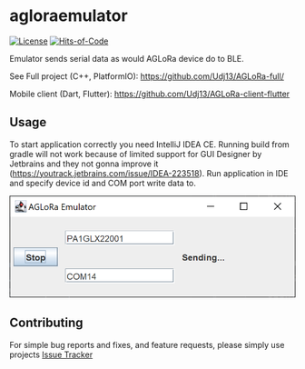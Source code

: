 # agloraemulator

[![License](https://img.shields.io/badge/license-MIT-green.svg)](https://github.com/magdel/agloraemulator/blob/main/LICENSE.txt)
[![Hits-of-Code](https://hitsofcode.com/github/magdel/agloraemulator?branch=main&label=Hits-of-Code)](https://hitsofcode.com/github/magdel/agloraemulator/view?branch=main&label=Hits-of-Code)

Emulator sends serial data as would AGLoRa device do to BLE.

See Full project (C++, PlatformIO): https://github.com/Udj13/AGLoRa-full/

Mobile client (Dart, Flutter): https://github.com/Udj13/AGLoRa-client-flutter

## Usage

To start application correctly you need IntelliJ IDEA CE. Running build from gradle will not work because
of limited support for GUI Designer by Jetbrains and they not gonna improve it (https://youtrack.jetbrains.com/issue/IDEA-223518).
Run application in IDE and specify device id and COM port write data to.

![Sample running view](docs/images/img.png)


## Contributing

For simple bug reports and fixes, and feature requests, please simply use projects
[Issue Tracker](../../issues)

